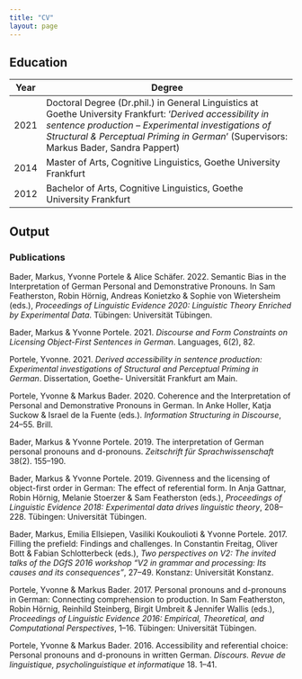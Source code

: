 ```yaml
---
title: "CV"
layout: page
---
```



## Education

| Year | Degree |
|------|-------------|
| 2021     | Doctoral Degree (Dr.phil.) in General Linguistics at Goethe University Frankfurt: ‘*Derived accessibility in sentence production – Experimental investigations of Structural & Perceptual Priming in German*’ (Supervisors: Markus Bader, Sandra Pappert) | 
| 2014    | Master of Arts, Cognitive Linguistics, Goethe University Frankfurt | 
| 2012    | Bachelor of Arts, Cognitive Linguistics, Goethe University Frankfurt | 


## Output

### Publications

Bader, Markus, Yvonne Portele & Alice Schäfer. 2022. Semantic Bias in the Interpretation of German Personal and Demonstrative Pronouns. In Sam Featherston, Robin Hörnig, Andreas Konietzko & Sophie von Wietersheim (eds.), *Proceedings of Linguistic
Evidence 2020: Linguistic Theory Enriched by Experimental Data*. Tübingen: Universität Tübingen. 

Bader, Markus & Yvonne Portele. 2021. *Discourse and Form Constraints on Licensing Object-First Sentences in German*. Languages, 6(2), 82.

Portele, Yvonne. 2021. *Derived accessibility in sentence production: Experimental
investigations of Structural and Perceptual Priming in German*. Dissertation, Goethe-
Universität Frankfurt am Main.

Portele, Yvonne & Markus Bader. 2020. Coherence and the Interpretation of Personal and Demonstrative Pronouns in German. In Anke Holler, Katja Suckow & Israel de la Fuente (eds.). *Information Structuring in Discourse*, 24–55. Brill.

Bader, Markus & Yvonne Portele. 2019. The interpretation of German personal pronouns and d-pronouns. *Zeitschrift für Sprachwissenschaft* 38(2). 155–190.

Bader, Markus & Yvonne Portele. 2019. Givenness and the licensing of object-first order in German: The effect of referential form. In Anja Gattnar, Robin Hörnig,
Melanie Stoerzer & Sam Featherston (eds.), *Proceedings of Linguistic Evidence 2018: Experimental data drives linguistic theory*, 208–228. Tübingen: Universität Tübingen.

Bader, Markus, Emilia Ellsiepen, Vasiliki Koukoulioti & Yvonne Portele. 2017. Filling the prefield: Findings and challenges. In Constantin Freitag, Oliver Bott & Fabian Schlotterbeck (eds.), *Two perspectives on V2: The invited talks of the DGfS 2016
workshop “V2 in grammar and processing: Its causes and its consequences”*, 27–49. Konstanz: Universität Konstanz.

Portele, Yvonne & Markus Bader. 2017. Personal pronouns and d-pronouns in German: Connecting comprehension to production. In Sam Featherston, Robin Hörnig, Reinhild Steinberg, Birgit Umbreit & Jennifer Wallis (eds.), *Proceedings of Linguistic Evidence 2016: Empirical, Theoretical, and Computational Perspectives*, 1–16. Tübingen: Universität Tübingen.

Portele, Yvonne & Markus Bader. 2016. Accessibility and referential choice: Personal pronouns and d-pronouns in written German. *Discours. Revue de linguistique, psycholinguistique et informatique* 18. 1–41.
